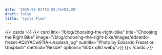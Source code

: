 ```yaml
---
date: '2025-02-03T19:28:41+01:00'
draft: false
title: 'Cycle Flow'
---
```

{{< cards >}}
  {{< card link="/blog/choosing-the-right-bike" title="Choosing the Right Bike" image="/blog/choosing-the-right-bike/images/edoardo-frezet-AQzYACw9TtA-unsplash.jpg" subtitle="Photo by Edoardo Frezet on Unsplash" method="Resize" options="600x q80 webp">}}
{{< /cards >}}